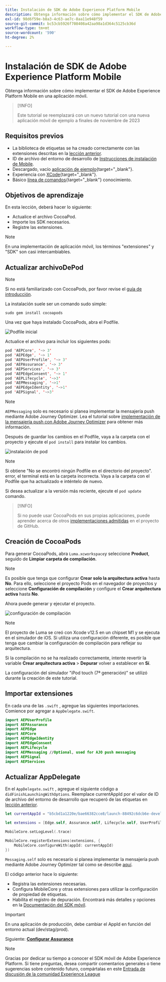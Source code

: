 ```yaml
---
title: Instalación de SDK de Adobe Experience Platform Mobile
description: Obtenga información sobre cómo implementar el SDK de Adobe Experience Platform Mobile en una aplicación móvil.
exl-id: 98d6f59e-b8a3-4c63-ae7c-8aa11e948f59
source-git-commit: bc53cb5926f708408a42aa98a1d364c5125cb36d
workflow-type: tm+mt
source-wordcount: '590'
ht-degree: 2%

---
```


# Instalación de SDK de Adobe Experience Platform Mobile

Obtenga información sobre cómo implementar el SDK de Adobe Experience Platform Mobile en una aplicación móvil.

>[!INFO]
>
> Este tutorial se reemplazará con un nuevo tutorial con una nueva aplicación móvil de ejemplo a finales de noviembre de 2023

## Requisitos previos

* La biblioteca de etiquetas se ha creado correctamente con las extensiones descritas en la [lección anterior](configure-tags.md).
* ID de archivo del entorno de desarrollo de [Instrucciones de instalación de Mobile](configure-tags.md#generate-sdk-install-instructions).
* Descargado, vacío [aplicación de ejemplo](https://github.com/Adobe-Marketing-Cloud/Luma-iOS-Mobile-App){target="_blank"}.
* Experiencia con [XCode](https://developer.apple.com/xcode/){target="_blank"}.
* Básico [línea de comandos](https://en.wikipedia.org/wiki/Command-line_interface){target="_blank"} conocimiento.

## Objetivos de aprendizaje

En esta lección, deberá hacer lo siguiente:

* Actualice el archivo CocoaPod.
* Importe los SDK necesarios.
* Registre las extensiones.

>[!NOTE]
>
>En una implementación de aplicación móvil, los términos &quot;extensiones&quot; y &quot;SDK&quot; son casi intercambiables.


## Actualizar archivoDePod

>[!NOTE]
>
> Si no está familiarizado con CocoaPods, por favor revise el [guía de introducción](https://guides.cocoapods.org/using/getting-started.html).

La instalación suele ser un comando sudo simple:

```console
sudo gem install cocoapods
```

Una vez que haya instalado CocoaPods, abra el Podfile.

![Podfile inicial](assets/mobile-install-initial-podfile.png)

Actualice el archivo para incluir los siguientes pods:

```swift
pod 'AEPCore', '~> 3'
pod 'AEPEdge', '~> 1'
pod 'AEPUserProfile', '~> 3'
pod 'AEPAssurance', '~> 3'
pod 'AEPServices', '~> 3'
pod 'AEPEdgeConsent', '~> 1'
pod 'AEPLifecycle', '~>3'
pod 'AEPMessaging', '~>1'
pod 'AEPEdgeIdentity', '~>1'
pod 'AEPSignal', '~>3'
```

>[!NOTE]
>
> `AEPMessaging` solo es necesario si planea implementar la mensajería push mediante Adobe Journey Optimizer. Lea el tutorial sobre [implementación de la mensajería push con Adobe Journey Optimizer](journey-optimizer-push.md) para obtener más información.

Después de guardar los cambios en el Podfile, vaya a la carpeta con el proyecto y ejecute el `pod install` para instalar los cambios.

![instalación de pod](assets/mobile-install-podfile-install.png)

>[!NOTE]
>
> Si obtiene &quot;No se encontró ningún Podfile en el directorio del proyecto&quot;. error, el terminal está en la carpeta incorrecta. Vaya a la carpeta con el Podfile que ha actualizado e inténtelo de nuevo.

Si desea actualizar a la versión más reciente, ejecute el `pod update` comando.

>[!INFO]
>
>Si no puede usar CocoaPods en sus propias aplicaciones, puede aprender acerca de otros [implementaciones admitidas](https://github.com/adobe/aepsdk-core-ios#binaries) en el proyecto de GitHub.

## Creación de CocoaPods

Para generar CocoaPods, abra `Luma.xcworkspace`y seleccione **Product**, seguido de **Limpiar carpeta de compilación**.

>[!NOTE]
>
> Es posible que tenga que configurar **Crear solo la arquitectura activa** hasta **No**. Para ello, seleccione el proyecto Pods en el navegador de proyectos y seleccione **Configuración de compilación** y configure el **Crear arquitectura activa** hasta **No**.

Ahora puede generar y ejecutar el proyecto.

![configuración de compilación](assets/mobile-install-build-settings.png)

>[!NOTE]
>
>El proyecto de Luma se creó con Xcode v12.5 en un chipset M1 y se ejecuta en el simulador de iOS. Si utiliza una configuración diferente, es posible que tenga que cambiar la configuración de compilación para reflejar su arquitectura.
>
>Si la compilación no se ha realizado correctamente, intente revertir la variable **Crear arquitectura activa** > **Depurar** volver a establecer en **Sí**.
>
>La configuración del simulador &quot;iPod touch (7ª generación)&quot; se utilizó durante la creación de este tutorial.

## Importar extensiones

En cada una de las `.swift` , agregue las siguientes importaciones. Comience por agregar a `AppDelegate.swift`.

```swift
import AEPUserProfile
import AEPAssurance
import AEPEdge
import AEPCore
import AEPEdgeIdentity
import AEPEdgeConsent
import AEPLifecycle
import AEPMessaging //Optional, used for AJO push messaging
import AEPSignal
import AEPServices
```

## Actualizar AppDelegate

En el `AppDelegate.swift` , agregue el siguiente código a `didFinishLaunchingWithOptions`. Reemplace currentAppId por el valor de ID de archivo del entorno de desarrollo que recuperó de las etiquetas en [lección anterior](configure-tags.md).

```swift
let currentAppId = "b5cbd1a1220e/bae66382cce8/launch-88492c6dcb6e-development"

let extensions = [Edge.self, Assurance.self, Lifecycle.self, UserProfile.self, Consent.self, AEPEdgeIdentity.Identity.self, Messaging.self]

MobileCore.setLogLevel(.trace)

MobileCore.registerExtensions(extensions, {
    MobileCore.configureWith(appId: currentAppId)
})
```

`Messaging.self` solo es necesario si planea implementar la mensajería push mediante Adobe Journey Optimizer tal como se describe [aquí](journey-optimizer-push.md).

El código anterior hace lo siguiente:

* Registra las extensiones necesarias.
* Configura MobileCore y otras extensiones para utilizar la configuración de propiedad de etiquetas.
* Habilita el registro de depuración. Encontrará más detalles y opciones en la [Documentación del SDK móvil](https://developer.adobe.com/client-sdks/documentation/getting-started/enable-debug-logging/).

>[!IMPORTANT]
>En una aplicación de producción, debe cambiar el AppId en función del entorno actual (dev/stag/prod).
>

Siguiente: **[Configurar Assurance](assurance.md)**

>[!NOTE]
>
>Gracias por dedicar su tiempo a conocer el SDK móvil de Adobe Experience Platform. Si tiene preguntas, desea compartir comentarios generales o tiene sugerencias sobre contenido futuro, compártalas en este [Entrada de discusión de la comunidad Experience League](https://experienceleaguecommunities.adobe.com/t5/adobe-experience-platform-data/tutorial-discussion-implement-adobe-experience-cloud-in-mobile/td-p/443796)